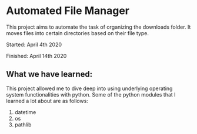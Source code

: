 # Automated File Manager

This project aims to automate the task of organizing the downloads folder. It moves files into certain directories based on their file type.

Started: April 4th 2020

Finished: April 14th 2020

## What we have learned: ##

This project allowed me to dive deep into using underlying operating system functionalities with python. Some of the python modules that I learned a lot about are as follows:

1. datetime
2. os
3. pathlib 
